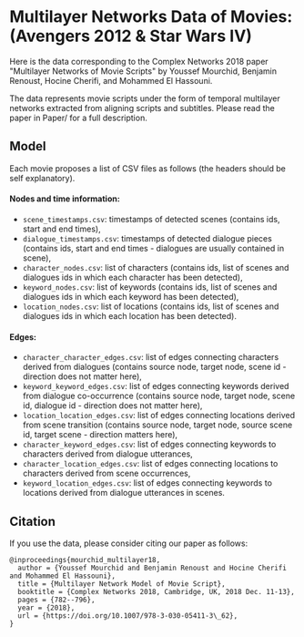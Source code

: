 # Multilayer Networks Data of Movies: (Avengers 2012 & Star Wars IV)


Here is the data corresponding to the Complex Networks 2018 paper "Multilayer Networks of Movie Scripts" by Youssef
Mourchid, Benjamin Renoust, Hocine Cherifi, and Mohammed El Hassouni.

The data represents movie scripts under the form of temporal multilayer networks extracted from aligning scripts and 
subtitles. Please read the paper in Paper/ for a full description.

## Model

Each movie proposes a list of CSV files as follows (the headers should be self explanatory).

#### Nodes and time information:

- ```scene_timestamps.csv```: timestamps of detected scenes (contains ids, start and end times),
- ```dialogue_timestamps.csv```: timestamps of detected dialogue pieces (contains ids, start and end times - dialogues are usually contained in scene),
- ```character_nodes.csv```: list of characters (contains ids, list of scenes and dialogues ids in which each character has been detected),
- ```keyword_nodes.csv```: list of keywords (contains ids, list of scenes and dialogues ids in which each keyword has been detected),
- ```location_nodes.csv```: list of locations (contains ids, list of scenes and dialogues ids in which each location has been detected).

#### Edges:

- ```character_character_edges.csv```: list of edges connecting characters derived from dialogues (contains source node, target node, scene id - direction does not matter here),
- ```keyword_keyword_edges.csv```: list of edges connecting keywords derived from dialogue co-occurrence (contains source node, target node, scene id, dialogue id - direction does not matter here),
- ```location_location_edges.csv```: list of edges connecting locations derived from scene transition (contains source node, target node, source scene id, target scene - direction matters here),
- ```character_keyword_edges.csv```: list of edges connecting keywords to characters derived from dialogue utterances,
- ```character_location_edges.csv```: list of edges connecting locations to characters derived from scene occurrences,
- ```keyword_location_edges.csv```: list of edges connecting keywords to locations derived from dialogue utterances in scenes.

## Citation

If you use the data, please consider citing our paper as follows:
```
@inproceedings{mourchid_multilayer18,
  author = {Youssef Mourchid and Benjamin Renoust and Hocine Cherifi and Mohammed El Hassouni},
  title = {Multilayer Network Model of Movie Script},
  booktitle = {Complex Networks 2018, Cambridge, UK, 2018 Dec. 11-13},
  pages = {782--796},
  year = {2018},
  url = {https://doi.org/10.1007/978-3-030-05411-3\_62},
}
```
